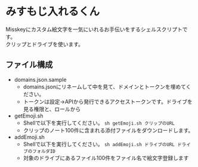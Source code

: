 # みすもじ入れるくん

Misskeyにカスタム絵文字を一気にいれるお手伝いをするシェルスクリプトです。  
クリップとドライブを使います。




## ファイル構成
- domains.json.sample
    - domains.jsonにリネームして中を見て、ドメインとトークンを埋めてください。
    - トークンは設定→APIから発行できるアクセストークンです。ドライブを見る権限と、ロールから
 - getEmoji.sh
   - Shellで以下を実行してください。 `sh getEmoji.sh クリップのURL`
   - クリップのノート100件に含まれる添付ファイルをダウンロードします。
 - addEmoji.sh
   - Shellで以下を実行してください。 `sh addEmoji.sh ドライブのURL ドライブのフォルダID`
   - 対象のドライブにあるファイル100件をファイル名で絵文字登録します